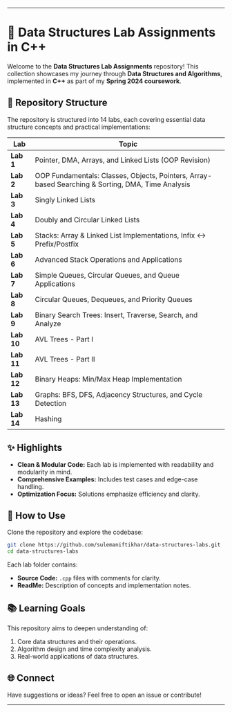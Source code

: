  ---

# 🌟 **Data Structures Lab Assignments in C++**  

Welcome to the **Data Structures Lab Assignments** repository! This collection showcases my journey through **Data Structures and Algorithms**, implemented in **C++** as part of my **Spring 2024 coursework**.  

## 📂 **Repository Structure**  
The repository is structured into 14 labs, each covering essential data structure concepts and practical implementations:  

| **Lab** | **Topic**                                                                                          |  
|---------|----------------------------------------------------------------------------------------------------|  
| **Lab 1**  | Pointer, DMA, Arrays, and Linked Lists (OOP Revision)                                             |  
| **Lab 2**  | OOP Fundamentals: Classes, Objects, Pointers, Array-based Searching & Sorting, DMA, Time Analysis |  
| **Lab 3**  | Singly Linked Lists                                                                              |  
| **Lab 4**  | Doubly and Circular Linked Lists                                                                 |  
| **Lab 5**  | Stacks: Array & Linked List Implementations, Infix ↔ Prefix/Postfix                              |  
| **Lab 6**  | Advanced Stack Operations and Applications                                                      |  
| **Lab 7**  | Simple Queues, Circular Queues, and Queue Applications                                           |  
| **Lab 8**  | Circular Queues, Dequeues, and Priority Queues                                                   |  
| **Lab 9**  | Binary Search Trees: Insert, Traverse, Search, and Analyze                                       |  
| **Lab 10** | AVL Trees - Part I                                                                               |  
| **Lab 11** | AVL Trees - Part II                                                                              |  
| **Lab 12** | Binary Heaps: Min/Max Heap Implementation                                                        |  
| **Lab 13** | Graphs: BFS, DFS, Adjacency Structures, and Cycle Detection                                      |  
| **Lab 14** | Hashing                                                                                         |  

## ✨ **Highlights**  
- **Clean & Modular Code:** Each lab is implemented with readability and modularity in mind.  
- **Comprehensive Examples:** Includes test cases and edge-case handling.  
- **Optimization Focus:** Solutions emphasize efficiency and clarity.  

## 🚀 **How to Use**  
Clone the repository and explore the codebase:  
```bash  
git clone https://github.com/sulemaniftikhar/data-structures-labs.git  
cd data-structures-labs  
```  

Each lab folder contains:  
- **Source Code:** `.cpp` files with comments for clarity.  
- **ReadMe:** Description of concepts and implementation notes.  

## 📚 **Learning Goals**  
This repository aims to deepen understanding of:  
1. Core data structures and their operations.  
2. Algorithm design and time complexity analysis.  
3. Real-world applications of data structures.  

## 🌐 **Connect**  
Have suggestions or ideas? Feel free to open an issue or contribute!  

---
